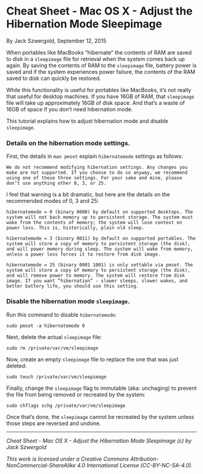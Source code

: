 # Cheat Sheet - Mac OS X - Adjust the Hibernation Mode Sleepimage

By Jack Szwergold, September 12, 2015

When portables like MacBooks “hibernate” the contents of RAM are saved to disk in a `sleepimage` file for retrieval when the system comes back up again. By saving the contents of RAM to the `sleepimage` file, battery power is saved and if the system experiences power failure, the contents of the RAM saved to disk can quickly be restored.

While this functionality is useful for portables like MacBooks, it’s not really that useful for desktop machines. If you have 16GB of RAM, that `sleepimage` file will take up approximately 16GB of disk space. And that’s a waste of 16GB of space if you don’t need hibernation mode.

This tutorial explains how to adjust hibernation mode and disable `sleepimage`.

### Details on the hibernation mode settings.

First, the details in `man pmset` explain `hibernatemode` settings as follows:

	We do not recommend modifying hibernation settings. Any changes you make are not supported. If you choose to do so anyway, we recommend using one of these three settings. For your sake and mine, please don’t use anything other 0, 3, or 25.

I feel that warning is a bit dramatic, but here are the details on the recommended modes of 0, 3 and 25:

	hibernatemode = 0 (binary 0000) by default on supported desktops. The system will not back memory up to persistent storage. The system must wake from the contents of memory; the system will lose context on power loss. This is, historically, plain old sleep.
	
	hibernatemode = 3 (binary 0011) by default on supported portables. The system will store a copy of memory to persistent storage (the disk), and will power memory during sleep. The system will wake from memory, unless a power loss forces it to restore from disk image.
	
	hibernatemode = 25 (binary 0001 1001) is only settable via pmset. The system will store a copy of memory to persistent storage (the disk), and will remove power to memory. The system will restore from disk image. If you want “hibernation” - slower sleeps, slower wakes, and better battery life, you should use this setting.

### Disable the hibernation mode `sleepimage`.

Run this command to disable `hibernatemode`:

    sudo pmset -a hibernatemode 0

Next, delete the actual `sleepimage` file:

    sudo rm /private/var/vm/sleepimage

Now, create an empty `sleepimage` file to replace the one that was just deleted:

    sudo touch /private/var/vm/sleepimage

Finally, change the `sleepimage` flag to immutable (aka: unchaging) to prevent the file from being removed or recreated by the system:

    sudo chflags schg /private/var/vm/sleepimage

Once that’s done, the `sleepimage` cannot be recreated by the system unless those steps are reversed and undone.

***

*Cheat Sheet - Mac OS X - Adjust the Hibernation Mode Sleepimage (c) by Jack Szwergold*

*This work is licensed under a Creative Commons Attribution-NonCommercial-ShareAlike 4.0 International License (CC-BY-NC-SA-4.0).*

